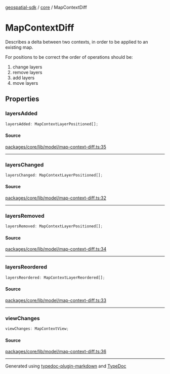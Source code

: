[geospatial-sdk](../../index.md) / [core](../index.md) / MapContextDiff

# MapContextDiff

Describes a delta between two contexts, in order to be
applied to an existing map.

For positions to be correct the order of operations should be:
1. change layers
2. remove layers
3. add layers
4. move layers

## Properties

### layersAdded

```ts
layersAdded: MapContextLayerPositioned[];
```

#### Source

[packages/core/lib/model/map-context-diff.ts:35](https://github.com/jahow/geospatial-sdk/blob/eda8b4f/packages/core/lib/model/map-context-diff.ts#L35)

***

### layersChanged

```ts
layersChanged: MapContextLayerPositioned[];
```

#### Source

[packages/core/lib/model/map-context-diff.ts:32](https://github.com/jahow/geospatial-sdk/blob/eda8b4f/packages/core/lib/model/map-context-diff.ts#L32)

***

### layersRemoved

```ts
layersRemoved: MapContextLayerPositioned[];
```

#### Source

[packages/core/lib/model/map-context-diff.ts:34](https://github.com/jahow/geospatial-sdk/blob/eda8b4f/packages/core/lib/model/map-context-diff.ts#L34)

***

### layersReordered

```ts
layersReordered: MapContextLayerReordered[];
```

#### Source

[packages/core/lib/model/map-context-diff.ts:33](https://github.com/jahow/geospatial-sdk/blob/eda8b4f/packages/core/lib/model/map-context-diff.ts#L33)

***

### viewChanges

```ts
viewChanges: MapContextView;
```

#### Source

[packages/core/lib/model/map-context-diff.ts:36](https://github.com/jahow/geospatial-sdk/blob/eda8b4f/packages/core/lib/model/map-context-diff.ts#L36)

***

Generated using [typedoc-plugin-markdown](https://www.npmjs.com/package/typedoc-plugin-markdown) and [TypeDoc](https://typedoc.org/)
